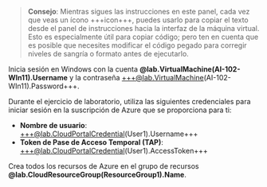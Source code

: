 > **Consejo**: Mientras sigues las instrucciones en este panel, cada vez que veas un ícono +++icon+++, puedes usarlo para copiar el texto desde el panel de instrucciones hacia la interfaz de la máquina virtual. Esto es especialmente útil para copiar código; pero ten en cuenta que es posible que necesites modificar el código pegado para corregir niveles de sangría o formato antes de ejecutarlo.

Inicia sesión en Windows con la cuenta **@lab.VirtualMachine(AI-102-WIn11).Username** y la contraseña +++@lab.VirtualMachine(AI-102-WIn11).Password+++.

Durante el ejercicio de laboratorio, utiliza las siguientes credenciales para iniciar sesión en la suscripción de Azure que se proporciona para ti:

- **Nombre de usuario**: +++@lab.CloudPortalCredential(User1).Username+++
- **Token de Pase de Acceso Temporal (TAP)**: +++@lab.CloudPortalCredential(User1).AccessToken+++

Crea todos los recursos de Azure en el grupo de recursos **@lab.CloudResourceGroup(ResourceGroup1).Name**.
